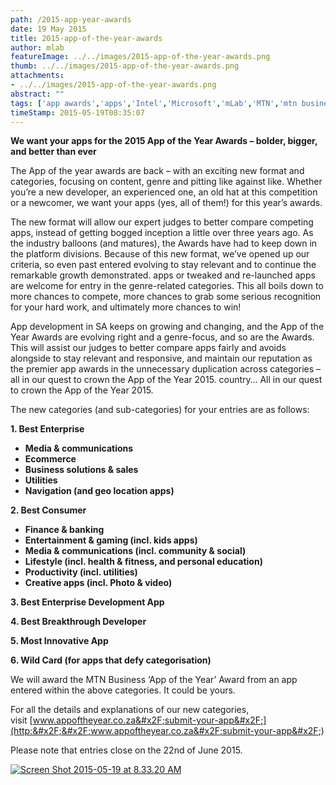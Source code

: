 ```yaml
---
path: /2015-app-year-awards
date: 19 May 2015
title: 2015-app-of-the-year-awards
author: mlab
featureImage: ../../images/2015-app-of-the-year-awards.png
thumb: ../../images/2015-app-of-the-year-awards.png
attachments: 
- ../../images/2015-app-of-the-year-awards.png
abstract: ""
tags: ['app awards','apps','Intel','Microsoft','mLab','MTN','mtn business']
timeStamp: 2015-05-19T08:35:07
---
```


**We want your apps for the 2015 App of the Year Awards – bolder, bigger, and better than ever**

The App of the year awards are back – with an exciting new format and categories, focusing on content, genre and pitting like against like. Whether you’re a new developer, an experienced one, an old hat at this competition or a newcomer, we want your apps (yes, all of them!) for this year’s awards.

The new format will allow our expert judges to better compare competing apps, instead of getting bogged inception a little over three years ago. As the industry balloons (and matures), the Awards have had to keep down in the platform divisions. Because of this new format, we’ve opened up our criteria, so even past entered evolving to stay relevant and to continue the remarkable growth demonstrated. apps or tweaked and re-launched apps are welcome for entry in the genre-related categories. This all boils down to more chances to compete, more chances to grab some serious recognition for your hard work, and ultimately more chances to win!

App development in SA keeps on growing and changing, and the App of the Year Awards are evolving right and a genre-focus, and so are the Awards. This will assist our judges to better compare apps fairly and avoids alongside to stay relevant and responsive, and maintain our reputation as the premier app awards in the unnecessary duplication across categories – all in our quest to crown the App of the Year 2015. country… All in our quest to crown the App of the Year 2015.

The new categories (and sub-categories) for your entries are as follows:

**1\. Best Enterprise** 

*   **Media &amp; communications**
*   **Ecommerce**
*   **Business solutions &amp; sales**
*   **Utilities**
*   **Navigation (and geo location apps)**

**2\. Best Consumer** 

*   **Finance &amp; banking** 
*   **Entertainment &amp; gaming (incl. kids apps)** 
*   **Media &amp; communications (incl. community &amp; social)** 
*   **Lifestyle (incl. health &amp; fitness, and personal education)**
*   **Productivity (incl. utilities)** 
*   **Creative apps (incl. Photo &amp; video)**

**3\. Best Enterprise Development App**

**4\. Best Breakthrough Developer**

**5\. Most Innovative App**

**6\. Wild Card (for apps that defy categorisation)**

We will award the MTN Business ‘App of the Year’ Award from an app entered within the above categories. It could be yours.

For all the details and explanations of our new categories, visit [www.appoftheyear.co.za&#x2F;submit-your-app&#x2F;](http:&#x2F;&#x2F;www.appoftheyear.co.za&#x2F;submit-your-app&#x2F;) 

Please note that entries close on the 22nd of June 2015.

[![Screen Shot 2015-05-19 at 8.33.20 AM](https:&#x2F;&#x2F;mlab.co.za&#x2F;wp-content&#x2F;uploads&#x2F;2015&#x2F;05&#x2F;Screen-Shot-2015-05-19-at-8.33.20-AM.png)](https:&#x2F;&#x2F;mlab.co.za&#x2F;wp-content&#x2F;uploads&#x2F;2015&#x2F;05&#x2F;Screen-Shot-2015-05-19-at-8.33.20-AM.png)


